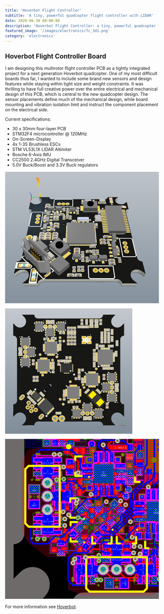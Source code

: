 ```yaml
---
title: 'Hoverbot Flight Controller'
subtitle: 'A tiny, powerful quadcopter flight controller with LIDAR'
date: 2020-06-30 00:00:00
description: 'Hoverbot Flight Controller: a tiny, powerful quadcopter flight controller with LIDAR'
featured_image: '/images/electronics/fc_3d1.png'
category: 'electronics'
---
```


## Hoverbot Flight Controller Board
I am designing this multirotor flight controller PCB as a tightly integrated project for a next generation Hoverbot quadcopter. One of my most difficult boards thus far, I wanted to include some brand new sensors and design features while staying within tight size and weight constraints. It was thrilling to have full creative power over the entire electrical and mechanical design of this PCB, which is central to the new quadcopter design. The sensor placements define much of the mechanical design, while board mounting and vibration isolation limit and instruct the component placement on the electrical side.

Current specifications:

* 30 x 30mm four-layer PCB
* STM32F4 microcontroller @ 120MHz
* On-Screen-Display 
* 4x 1-3S Brushless ESCs
* STM VL53L1X LIDAR Altimiter
* Bosche 6-Axis IMU
* CC2500 2.4GHz Digital Transceiver
* 5.0V Buck/Boost and 3.3V Buck regulators

![](/images/electronics/fc_3d1.png)

![](/images/electronics/fc_3d3.png)

![](/images/electronics/fc_2d1.png)

For more information see [Hoverbot](/robotics).